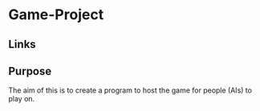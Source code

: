 
# Game-Project

## Links


## Purpose
The aim of this is to create a program to host the game for people (AIs) to play on.
